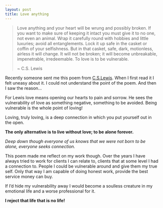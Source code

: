 ```yaml
---
layout: post
title: Love anything
---
```


> Love anything and your heart will be wrung and possibly broken. If you want to make sure of keeping it intact you must give it to no one, not even an animal. Wrap it carefully round with hobbies and little luxuries; avoid all entanglements. Lock it up safe in the casket or coffin of your selfishness. But in that casket, safe, dark, motionless, airless it will change. It will not be broken; it will become unbreakable, impenetrable, irredeemable. To love is to be vulnerable.
> 
> \~ C.S. Lewis

Recently someone sent me this poem from [C.S.Lewis][1]. When I first read it I felt uneasy about it. I could not understand the point of the poem. And then I saw the reason…

For Lewis love means opening our hearts to pain and sorrow. He sees the vulnerability of love as something negative, something to be avoided. Being vulnerable is the whole point of loving!

Loving, truly loving, is a deep connection in which you put yourself out in the open. 

**The only alternative is to live without love; to be alone forever.**

_Deep down though everyone of us knows that we were not born to be alone, everyone seeks connection._

This poem made me reflect on my work though. Over the years I have always tried to work for clients I can relate to, clients that at some level I had a connection to. People I could be vulnerable around and give them my true self. Only that way I am  capable of doing honest work, provide the best service money can buy.

If I’d hide my vulnerability away I would become a soulless creature in my emotional life and a worse professional for it. 

**I reject that life that is no life!**

[1]:	https://en.wikipedia.org/wiki/C._S._Lewis
